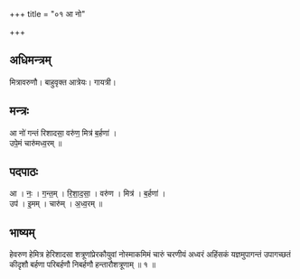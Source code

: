 +++
title = "०१ आ नो"

+++
## अधिमन्त्रम्
मित्रावरुणौ। बाहुवृक्त आत्रेयः। गायत्री।

## मन्त्रः
आ नो॑ गन्तं रिशादसा॒ वरु॑ण॒ मित्र॑ ब॒र्हणा॑ ।  
उपे॒मं चारु॑मध्व॒रम् ॥

## पदपाठः
आ । नः॒ । ग॒न्त॒म् । रि॒शा॒द॒सा॒ । वरु॑ण । मित्र॑ । ब॒र्हणा॑ ।  
उप॑ । इ॒मम् । चारु॑म् । अ॒ध्व॒रम् ॥

## भाष्यम्
हेवरुण हेमित्र हेरिशादसा शत्रूणांप्रेरकौयुवां नोस्माकमिमं चारुं चरणीयं अध्वरं अहिंसकं यज्ञमुपागन्तं उपागच्छतं कीदृशौ बर्हणा परिबर्हणौ निबर्हणौ हन्तारौशत्रूणाम् ॥ १ ॥